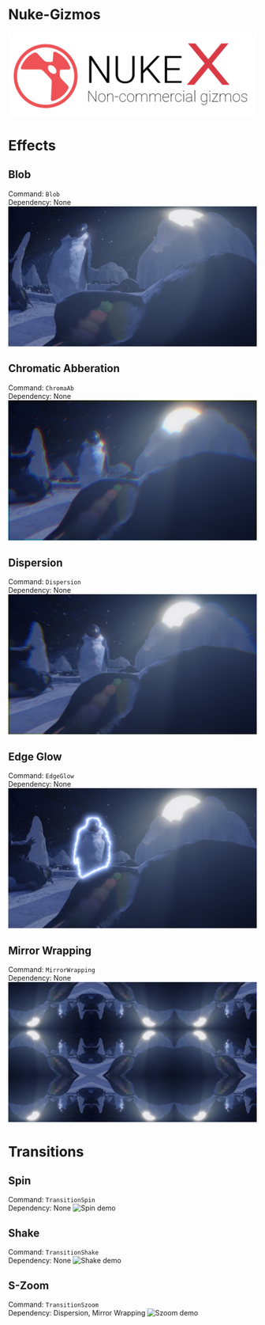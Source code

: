 # Nuke-Gizmos
![Banner](banner.png)
# Effects

## Blob
Command: `Blob` <br />
Dependency: None
![Blob demo](demo/Blob.png)

## Chromatic Abberation
Command: `ChromaAb` <br />
Dependency: None
![Chromatic Abberation demo](demo/ChromaticAbberation.png)

## Dispersion
Command: `Dispersion` <br />
Dependency: None
![Dispersion demo](demo/Dispersion.png)

## Edge Glow
Command: `EdgeGlow` <br />
Dependency: None
![Edge Glow demo](demo/EdgeGlow.png)

## Mirror Wrapping
Command: `MirrorWrapping` <br />
Dependency: None
![Mirror Wrapping demo](demo/MirrorWrapping.png)

# Transitions

## Spin
Command: `TransitionSpin` <br />
Dependency: None
![Spin demo](demo/Spin.gif)

## Shake
Command: `TransitionShake` <br />
Dependency: None
![Shake demo](demo/Shake.gif)

## S-Zoom
Command: `TransitionSzoom` <br />
Dependency: Dispersion, Mirror Wrapping
![Szoom demo](demo/Szoom.gif)
